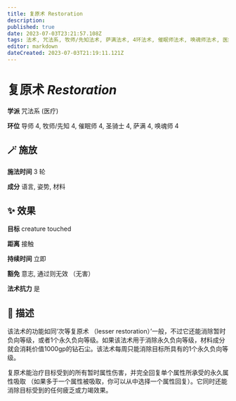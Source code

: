 ```yaml
---
title: 复原术 Restoration
description: 
published: true
date: 2023-07-03T23:21:57.108Z
tags: 法术, 咒法系, 牧师/先知法术, 萨满法术, 4环法术, 催眠师法术, 唤魂师法术, 医疗, 导师法术, 圣骑士法术
editor: markdown
dateCreated: 2023-07-03T21:19:11.121Z
---
```


# **复原术** *Restoration*

**学派** 咒法系 (医疗) 

**环位** 导师 4, 牧师/先知 4, 催眠师 4, 圣骑士 4, 萨满 4, 唤魂师 4

## 🪄 施放

**施法时间** 3 轮

**成分** 语言, 姿势, 材料

## ✨ 效果 

**目标** creature touched 

**距离** 接触  

**持续时间** 立即 

**豁免** 意志, 通过则无效 （无害）

**法术抗力** 是

## 📖 描述

该法术的功能如同‘次等复原术 （lesser restoration）’一般，不过它还能消除暂时负向等级，或者1个永久负向等级。如果该法术用于消除永久负向等级，材料成分就会消耗价值1000gp的钻石尘。该法术每周只能消除目标所具有的1个永久负向等级。

复原术能治疗目标受到的所有暂时属性伤害，并完全回复单个属性所承受的永久属性吸取 （如果多于一个属性被吸取，你可以从中选择一个属性回复）。它同时还能消除目标受到的任何疲乏或力竭效果。
    